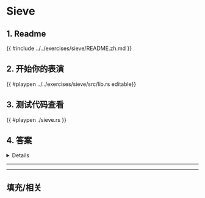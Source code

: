 # Sieve
## 1. Readme

 {{ #include ../../exercises/sieve/README.zh.md }}

 ## 2. 开始你的表演

 {{ #playpen ../../exercises/sieve/src/lib.rs editable}}

 ## 3. 测试代码查看

 {{ #playpen ./sieve.rs }}

 ## 4. 答案

 <details>

 {{ #playpen ../../exercises/sieve/example.rs }}

 </details>

 ---
 ---

 ## 填充/相关


